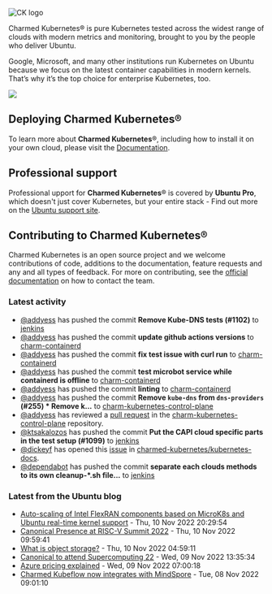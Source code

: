 ![CK logo](https://assets.ubuntu.com/v1/451d4cf4-Charmed+Kubernetes_RGB_onWhite_2022.svg)

Charmed Kubernetes® is pure Kubernetes tested across the widest range of clouds with modern metrics and monitoring, brought to you by the people who deliver Ubuntu.

Google, Microsoft, and many other institutions run Kubernetes on Ubuntu because we focus on the latest container capabilities in modern kernels. That’s why it’s the top choice for enterprise Kubernetes, too.

![](https://assets.ubuntu.com/v1/843c77b6-juju-at-a-glace.svg)

## Deploying Charmed Kubernetes®

To learn more about **Charmed Kubernetes**®, including how to install it on your own cloud, please visit the [Documentation][docs].

## Professional support

Professional upport for **Charmed Kubernetes**® is covered by **Ubuntu Pro**, which doesn't just cover Kubernetes, but your entire stack - Find out more on the [Ubuntu support site](https://ubuntu.com/support).

## Contributing to Charmed Kubernetes®

Charmed Kubernetes is an open source project and we welcome contributions of code, additions to the documentation, feature requests and any and all types of feedback. For more on contributing, see the [official documentation][get-in-touch] on how to contact the team.

<!-- LINKS -->
[docs]: https://ubuntu.com/kubernetes/docs
[get-in-touch]: https://ubuntu.com/kubernetes/docs/get-in-touch

### Latest activity

<!-- activity starts -->
 - [@addyess](https://github.com/addyess) has pushed the commit **Remove Kube-DNS tests (#1102)** to [jenkins](https://github.com/charmed-kubernetes/jenkins)
 - [@addyess](https://github.com/addyess) has pushed the commit **update github actions versions** to [charm-containerd](https://github.com/charmed-kubernetes/charm-containerd)
 - [@addyess](https://github.com/addyess) has pushed the commit **fix test issue with curl run** to [charm-containerd](https://github.com/charmed-kubernetes/charm-containerd)
 - [@addyess](https://github.com/addyess) has pushed the commit **test microbot service while containerd is offline** to [charm-containerd](https://github.com/charmed-kubernetes/charm-containerd)
 - [@addyess](https://github.com/addyess) has pushed the commit **linting** to [charm-containerd](https://github.com/charmed-kubernetes/charm-containerd)
 - [@addyess](https://github.com/addyess) has pushed the commit **Remove `kube-dns` from `dns-providers` (#255)  * Remove k...** to [charm-kubernetes-control-plane](https://github.com/charmed-kubernetes/charm-kubernetes-control-plane)
 - [@addyess](https://github.com/addyess) has reviewed a [pull request](https://github.com/charmed-kubernetes/charm-kubernetes-control-plane/pull/255) in the [charm-kubernetes-control-plane](https://github.com/charmed-kubernetes/charm-kubernetes-control-plane) repository.
 - [@ktsakalozos](https://github.com/ktsakalozos) has pushed the commit **Put the CAPI cloud specific parts in the test setup (#1099)** to [jenkins](https://github.com/charmed-kubernetes/jenkins)
 - [@dickeyf](https://github.com/dickeyf) has opened this [issue](https://github.com/charmed-kubernetes/kubernetes-docs/issues/731) in [charmed-kubernetes/kubernetes-docs](https://api.github.com/repos/charmed-kubernetes/kubernetes-docs).
 - [@dependabot](https://github.com/dependabot[bot]) has pushed the commit **separate each clouds methods to its own cleanup-*.sh file...** to [jenkins](https://github.com/charmed-kubernetes/jenkins)
<!-- activity ends -->

<!-- roadmap starts -->

<!-- roadmap ends -->

### Latest from the Ubuntu blog

<!-- blog starts -->
* [Auto-scaling of Intel FlexRAN components based on MicroK8s and Ubuntu real-time kernel support](https://ubuntu.com//blog/auto-scaling-of-intel-flexran-components-based-on-microk8s-and-ubuntu-real-time-kernel-support) - Thu, 10 Nov 2022 20:29:54 
* [Canonical Presence at RISC-V Summit 2022](https://ubuntu.com//blog/canonical-presence-at-risc-v-summit-2022) - Thu, 10 Nov 2022 09:59:41 
* [What is object storage?](https://ubuntu.com//blog/what-is-object-storage) - Thu, 10 Nov 2022 04:59:11 
* [Canonical to attend Supercomputing 22](https://ubuntu.com//blog/canonical-at-sc22) - Wed, 09 Nov 2022 13:35:34 
* [Azure pricing explained](https://ubuntu.com//blog/azure-pricing) - Wed, 09 Nov 2022 07:00:18 
* [Charmed Kubeflow now integrates with MindSpore](https://ubuntu.com//blog/open-source-mlops-ai-framework) - Tue, 08 Nov 2022 09:01:10 
<!-- blog ends -->
